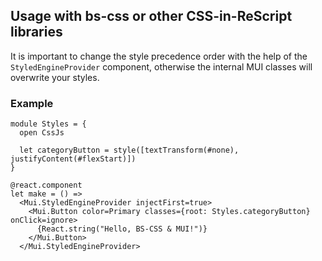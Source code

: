 ## Usage with bs-css or other CSS-in-ReScript libraries

It is important to change the style precedence order with the help of the
`StyledEngineProvider` component, otherwise the internal MUI classes will overwrite
your styles.

### Example

```rescript
module Styles = {
  open CssJs

  let categoryButton = style([textTransform(#none), justifyContent(#flexStart)])
}

@react.component
let make = () =>
  <Mui.StyledEngineProvider injectFirst=true>
    <Mui.Button color=Primary classes={root: Styles.categoryButton} onClick=ignore>
      {React.string("Hello, BS-CSS & MUI!")}
    </Mui.Button>
  </Mui.StyledEngineProvider>
```
